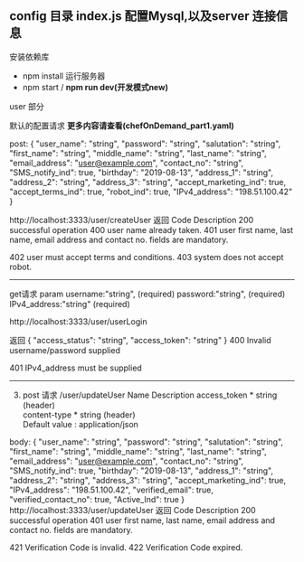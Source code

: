 config 目录 index.js  配置Mysql,以及server 连接信息
-- 
安装依赖库
- npm install
运行服务器 
- npm start
/ **npm run dev(开发模式new)** 

user 部分

默认的配置请求 **更多内容请查看(chefOnDemand_part1.yaml)**

post:
{
  "user_name": "string",
  "password": "string",
  "salutation": "string",
  "first_name": "string",
  "middle_name": "string",
  "last_name": "string",
  "email_address": "user@example.com",
  "contact_no": "string",
  "SMS_notify_ind": true,
  "birthday": "2019-08-13",
  "address_1": "string",
  "address_2": "string",
  "address_3": "string",
  "accept_marketing_ind": true,
  "accept_terms_ind": true,
  "robot_ind": true,
  "IPv4_address": "198.51.100.42"
}

http://localhost:3333/user/createUser
返回
Code	Description
200	
successful operation
400	
user name already taken.
401	
user first name, last name, email address and contact no. fields are mandatory.

402	
user must accept terms and conditions.
403	
system does not accept robot.



--------------

get请求
param 
username:"string", (required)
password:"string", (required)
IPv4_address:"string" (required)

http://localhost:3333/user/userLogin

返回
{
  "access_status": "string",
  "access_token": "string"
}
400	
Invalid username/password supplied

401	
IPv4_address must be supplied

--------------------------------------


3. post 请求 /user/updateUser
Name	      Description
access_token *
string
(header)	
content-type *
string
(header)	
Default value : application/json

body:
{
  "user_name": "string",
  "password": "string",
  "salutation": "string",
  "first_name": "string",
  "middle_name": "string",
  "last_name": "string",
  "email_address": "user@example.com",
  "contact_no": "string",
  "SMS_notify_ind": true,
  "birthday": "2019-08-13",
  "address_1": "string",
  "address_2": "string",
  "address_3": "string",
  "accept_marketing_ind": true,
  "IPv4_address": "198.51.100.42",
  "verified_email": true,
  "verified_contact_no": true,
  "Active_Ind": true
}
http://localhost:3333/user/updateUser
返回 
Code	Description
200	
successful operation
401	
user first name, last name, email address and contact no. fields are mandatory.

421	
Verification Code is invalid.
422	
Verification Code expired.






